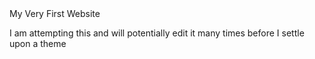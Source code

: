 <!DOCTYPE html>
<html>
  <head>
    My Very First Website
  </head>
  <body>
    <p> I am attempting this and will potentially edit it many times before I settle upon a theme </p>
  </body>
  </html>
